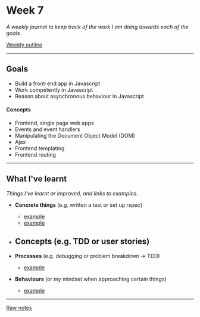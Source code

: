 # Week 7

_A weekly journal to keep track of the work I am doing towards each of the goals._

[Weekly outline](https://github.com/makersacademy/course/blob/master/week_outlines.md/)

------

## Goals

- Build a front-end app in Javascript
- Work competently in Javascript
- Reason about asynchronous behaviour in Javascript


#### Concepts

- Frontend, single page web apps
- Events and event handlers
- Manipulating the Document Object Model (DOM)
- Ajax
- Frontend templating
- Frontend routing


------

## What I've learnt

_Things I've learnt or improved, and links to examples._

- **Concrete things** (e.g. written a test or set up rspec)
  - [example]()
  - [example]()

- **Concepts** (e.g. TDD or user stories)
  - 

- **Processes** (e.g. debugging or problem breakdown -> TDD)
  - [example]()

- **Behaviours** (or my mindset when approaching certain things)
  - [example]()

------

[Raw notes](https://github.com/mattTea/Portfolio/blob/master/notes/week_7_raw_notes.md)
